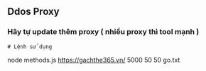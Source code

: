 ## Ddos Proxy
### Hãy tự update thêm proxy ( nhiều proxy thì tool mạnh )
```
# Lệnh sử dụng
```
node methods.js https://gachthe365.vn/ 5000 50 50 go.txt
```
